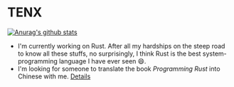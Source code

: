 # TENX

[![Anurag's github stats](https://github-readme-stats.vercel.app/api?username=tenx-s)](https://github.com/anuraghazra/github-readme-stats)

* I'm currently working on Rust. After all my hardships on the steep road to know all these stuffs, no surprisingly, I think Rust is the best system-programming language I have ever seen 😄.
* I'm looking for someone to translate the book _Programming Rust_ into Chinese with me. [Details](https://github.com/TENX-S/Programming-Rust-Translation/blob/master/README.md)

